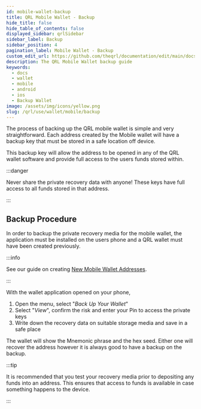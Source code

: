 ```yaml
---
id: mobile-wallet-backup
title: QRL Mobile Wallet - Backup
hide_title: false
hide_table_of_contents: false
displayed_sidebar: qrlSidebar
sidebar_label: Backup
sidebar_position: 4
pagination_label: Mobile Wallet - Backup
custom_edit_url: https://github.com/theqrl/documentation/edit/main/docs/Use/Wallet/Mobile/backup-wallet.md
description: The QRL Mobile Wallet backup guide
keywords:
  - docs
  - wallet
  - mobile
  - android
  - ios
  - Backup Wallet
image: /assets/img/icons/yellow.png
slug: /qrl/use/wallet/mobile/backup
---
```



The process of backing up the QRL mobile wallet is simple and very straightforward. Each address created by the Mobile wallet will have a backup key that must be stored in a safe location off device.

This backup key will allow the address to be opened in any of the QRL wallet software and provide full access to the users funds stored within.


:::danger

Never share the private recovery data with anyone! These keys have full access to all funds stored in that address. 

:::

## Backup Procedure

In order to backup the private recovery media for the mobile wallet, the application must be installed on the users phone and a QRL wallet must have been created previously.

:::info

See our guide on creating [New Mobile Wallet Addresses](../../../../qrl/use/wallet/mobile/new).

:::

With the wallet application opened on your phone, 

1. Open the menu, select "*Back Up Your Wallet*" 
2. Select "*View*", confirm the risk and enter your Pin to access the private keys
3. Write down the recovery data on suitable storage media and save in a safe place

The wallet will show the Mnemonic phrase and the hex seed. Either one will recover the address however it is always good to have a backup on the backup.

:::tip

It is recommended that you test your recovery media prior to depositing any funds into an address. This ensures that access to funds is available in case something happens to the device.

:::